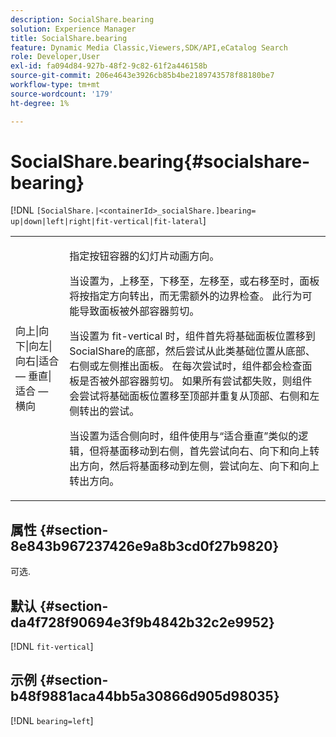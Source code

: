 ```yaml
---
description: SocialShare.bearing
solution: Experience Manager
title: SocialShare.bearing
feature: Dynamic Media Classic,Viewers,SDK/API,eCatalog Search
role: Developer,User
exl-id: fa094d84-927b-48f2-9c82-61f2a446158b
source-git-commit: 206e4643e3926cb85b4be2189743578f88180be7
workflow-type: tm+mt
source-wordcount: '179'
ht-degree: 1%

---
```


# SocialShare.bearing{#socialshare-bearing}

[!DNL `[SocialShare.|<containerId>_socialShare.]bearing= up|down|left|right|fit-vertical|fit-lateral`]

<table id="table_0002BE81371D4E16A56FBEDD13FDF3C2"> 
 <tbody> 
  <tr> 
   <td colname="col1"> <p> <span class="codeph">向上|向下|向左|向右|适合 — 垂直|适合 — 横向</span> </p> </td> 
   <td colname="col2"> <p> 指定按钮容器的幻灯片动画方向。 </p> <p> 当设置为<span class="codeph">，上移至</span>，<span class="codeph">下移至</span>，<span class="codeph">左移至</span>，或<span class="codeph">右移至</span>时，面板将按指定方向转出，而无需额外的边界检查。 此行为可能导致面板被外部容器剪切。 </p> <p>当设置为<span class="codeph"> fit-vertical </span>时，组件首先将基础面板位置移到SocialShare的底部，然后尝试从此类基础位置从底部、右侧或左侧推出面板。 在每次尝试时，组件都会检查面板是否被外部容器剪切。 如果所有尝试都失败，则组件会尝试将基础面板位置移至顶部并重复从顶部、右侧和左侧转出的尝试。 </p> <p>当设置为<span class="codeph">适合侧向</span>时，组件使用与“适合垂直”类似的逻辑，但将基面移动到右侧，首先尝试向右、向下和向上转出方向，然后将基面移动到左侧，尝试向左、向下和向上转出方向。 </p> </td> 
  </tr> 
 </tbody> 
</table>

## 属性 {#section-8e843b967237426e9a8b3cd0f27b9820}

可选.

## 默认 {#section-da4f728f90694e3f9b4842b32c2e9952}

[!DNL `fit-vertical`]

## 示例 {#section-b48f9881aca44bb5a30866d905d98035}

[!DNL `bearing=left`]

